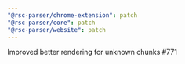 ```yaml
---
"@rsc-parser/chrome-extension": patch
"@rsc-parser/core": patch
"@rsc-parser/website": patch
---
```


Improved better rendering for unknown chunks #771

